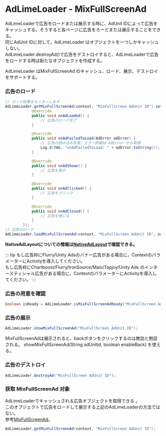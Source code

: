 # AdLimeLoader - MixFullScreenAd
 AdLimeLoaderで広告をロードまたは展示する時に、AdUnit IDによって広告をキャッシュする。そうすると各ページに広告をろーどまたは展示することをできる。<br>
同じAdUnit IDに対して，AdLimeLoader はオブジェクトを一つしかキャッシュしない。<br>
AdLimeLoader.destroyAd()で広告をデストロイすると、AdLimeLoaderで広告をロードする時は新たなオブジェクトを作成する。

AdLimeLoader はMixFullScreenAd のキャッシュ、ロード、展示、デストロイをサポートする。

### 広告のロード
```java
// ロード結果をモニターします
AdLimeLoader.getMixFullScreenAd(context, "MixFullScreen AdUnit ID").setAdListener(new SimpleAdListener() {
            @Override
            public void onAdLoaded() {
                // 広告のロード完了
            }

            @Override
            public void onAdFailedToLoad(AdError adError) {
                // 広告の読み込み失敗、エラー詳細は adError から取得
                Log.d(TAG, "onAdFailedToLoad: " + adError.toString());
            }

            @Override
            public void onAdShown() {
                // 広告を表示
            }

            @Override
            public void onAdClicked() {
                // 広告をクリック
            }

            @Override
            public void onAdClosed() {
                // 広告を閉じる
            }
        });
// 広告のロード
AdLimeLoader.loadMixFullScreenAd(context, "MixFullScreen AdUnit ID", nativeAdLayout);
```

**NativeAdLayoutについての情報は[NativeAdLayout](https://www.adlime.net/docs/ja/integration/android/native.html#%E5%BA%83%E5%91%8A%E3%83%AC%E3%82%A4%E3%82%A2%E3%82%A6%E3%83%88%E3%81%AE%E4%BD%9C%E6%88%90)で確認できる。**

::: tip
もし広告枠にFlurry/Unity Adsのバナー広告がある場合に，ContextのパラメーターにActivityを導入してください。<br>
もし広告枠にChartboost/Flurry/IronSource/Maio/Tapjoy/Unity Ads のインタースティシャル広告がある場合に，ContextのパラメーターにActivityを導入してください。
:::

### 広告の用意を確認
```java
boolean isReady = AdLimeLoader.isMixFullScreenAdReady("MixFullScreen AdUnit ID");
```

### 広告の展示
```java
AdLimeLoader.showMixFullScreenAd("MixFullScreen AdUnit ID");
```

MixFullScreenAdは展示されると、backボタンをクリックするのは無効と黙認される。 showMixFullScreenAd(String adUnitId, boolean enableBack) を使える。

### 広告のデストロイ
```java
AdLimeLoader.destroyAd("MixFullScreen AdUnit ID");
```

### 获取 MixFullScreenAd 对象
AdLimeLoaderでキャッシュされる広告オブジェクトを取得できる 。<br>
このオブジェクトで広告をロードして展示する上記のAdLimeLoaderの方法ではない。 <br>
参考[MixFullScreenAd](./mixfullscreenad.md)。
```java
AdLimeLoader.getMixFullScreenAd(context, "MixFullScreen AdUnit ID");
```
